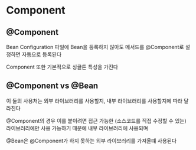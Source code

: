 # Component

## @Component

Bean Configuration 파일에 Bean을 등록하지 않아도 메서드를 @Component로 설정하면 자동으로 등록된다

Component 또한 기본적으로 싱글톤 특성을 가진다

## @Component vs @Bean

이 둘의 사용처는 외부 라이브러리를 사용할지, 내부 라이브러리를 사용할지에 따라 달라진다 

@Component의 경우 이를 붙이려면 접근 가능한 (소스코드를 직접 수정할 수 있는) 라이브러리에만 사용 가능하기 때문에
내부 라이브러리에 사용되며

@Bean은 @Component가 하지 못하는 외부 라이브러리를 가져올떄 사용된다
